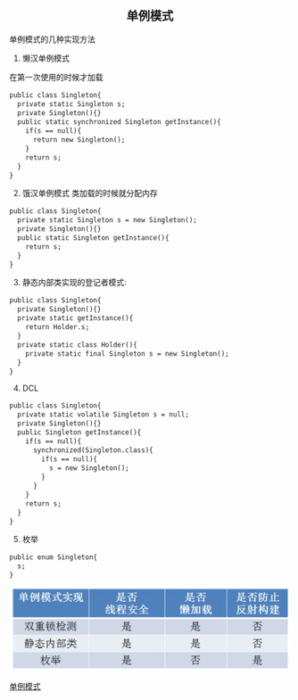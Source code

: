 ## <center>单例模式</center>
单例模式的几种实现方法

1. 懒汉单例模式

在第一次使用的时候才加载
```
public class Singleton{
  private static Singleton s;
  private Singleton(){}
  public static synchronized Singleton getInstance(){
    if(s == null){
      return new Singleton();
    }
    return s;
  }
}
```

2. 饿汉单例模式
类加载的时候就分配内存
```
public class Singleton{
  private static Singleton s = new Singleton();
  private Singleton(){}
  public static Singleton getInstance(){
    return s;
  }
}
```

3. 静态内部类实现的登记者模式:
```
public class Singleton{
  private Singleton(){}
  private static getInstance(){
    return Holder.s;
  }
  private static class Holder(){
    private static final Singleton s = new Singleton();
  }
}
```

4. DCL
```
public class Singleton{
  private static volatile Singleton s = null;
  private Singleton(){}
  public Singleton getInstance(){
    if(s == null){
      synchronized(Singleton.class){
        if(s == null){
          s = new Singleton();
        }
      }
    }
    return s;
  }
}
```

5. 枚举
```
public enum Singleton{
  s;
}
```

<div align=center>
<img src="../img/单例模式.jpg">
</div>


[单例模式](https://zhuanlan.zhihu.com/p/33102022)
